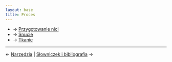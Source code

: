 ```yaml
---
layout: base
title: Proces
---
```


- → [Przygotowanie nici](/proces/przygotowanie-nici)
- → [Snucie](/proces/snucie)
- → [Tkanie](/proces/tkanie)

---

← [Narzędzia](/narzedzia/) | [Słowniczek i bibliografia](/slowniczek-i-bibliografia/) →